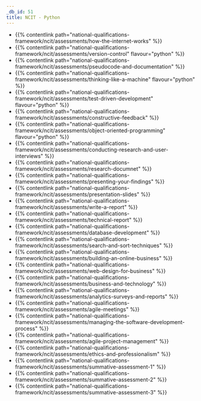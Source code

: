 ```yaml
---
_db_id: 51
title: NCIT - Python
---
```


- {{% contentlink path="national-qualifications-framework/ncit/assessments/how-the-internet-works" %}}
- {{% contentlink path="national-qualifications-framework/ncit/assessments/version-control" flavour="python" %}}
- {{% contentlink path="national-qualifications-framework/ncit/assessments/pseudocode-and-documentation" %}}
- {{% contentlink path="national-qualifications-framework/ncit/assessments/thinking-like-a-machine" flavour="python" %}}
- {{% contentlink path="national-qualifications-framework/ncit/assessments/test-driven-development" flavour="python" %}}
- {{% contentlink path="national-qualifications-framework/ncit/assessments/constructive-feedback" %}}
- {{% contentlink path="national-qualifications-framework/ncit/assessments/object-oriented-programming" flavour="python" %}}
- {{% contentlink path="national-qualifications-framework/ncit/assessments/conducting-research-and-user-interviews" %}}
- {{% contentlink path="national-qualifications-framework/ncit/assessments/research-documnet" %}}
- {{% contentlink path="national-qualifications-framework/ncit/assessments/presenting-your-findings" %}}
- {{% contentlink path="national-qualifications-framework/ncit/assessments/presentation-slides" %}}
- {{% contentlink path="national-qualifications-framework/ncit/assessments/write-a-report" %}}
- {{% contentlink path="national-qualifications-framework/ncit/assessments/technical-report" %}}
- {{% contentlink path="national-qualifications-framework/ncit/assessments/database-development" %}}
- {{% contentlink path="national-qualifications-framework/ncit/assessments/search-and-sort-techniques" %}}
- {{% contentlink path="national-qualifications-framework/ncit/assessments/building-an-online-business" %}}
- {{% contentlink path="national-qualifications-framework/ncit/assessments/web-design-for-business" %}}
- {{% contentlink path="national-qualifications-framework/ncit/assessments/business-and-technology" %}}
- {{% contentlink path="national-qualifications-framework/ncit/assessments/analytics-surveys-and-reports" %}}
- {{% contentlink path="national-qualifications-framework/ncit/assessments/agile-meetings" %}}
- {{% contentlink path="national-qualifications-framework/ncit/assessments/managing-the-software-development-process" %}}
- {{% contentlink path="national-qualifications-framework/ncit/assessments/agile-project-management" %}}
- {{% contentlink path="national-qualifications-framework/ncit/assessments/ethics-and-professionalism" %}}
- {{% contentlink path="national-qualifications-framework/ncit/assessments/summative-assessment-1" %}}
- {{% contentlink path="national-qualifications-framework/ncit/assessments/summative-assessment-2" %}}
- {{% contentlink path="national-qualifications-framework/ncit/assessments/summative-assessment-3" %}}